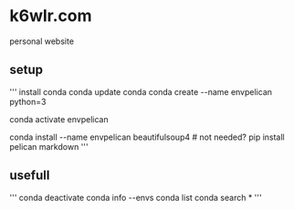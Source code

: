 # k6wlr.com

personal website

## setup 

''' 
  install conda 
  conda update conda
  conda create --name envpelican python=3

  conda activate envpelican


  conda install --name envpelican beautifulsoup4 # not needed? 
  pip install pelican markdown 
'''  

## usefull 

''' 
  conda deactivate
  conda info --envs
  conda list
  conda search *
''' 

